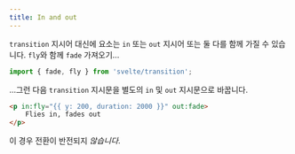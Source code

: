 ```yaml
---
title: In and out
---
```


`transition` 지시어 대신에 요소는 `in` 또는 `out` 지시어 또는 둘 다를 함께 가질 수 있습니다. `fly`와 함께 `fade` 가져오기...

```js
import { fade, fly } from 'svelte/transition';
```

...그런 다음 `transition` 지시문을 별도의 `in` 및 `out` 지시문으로 바꿉니다.

```html
<p in:fly="{{ y: 200, duration: 2000 }}" out:fade>
	Flies in, fades out
</p>
```

이 경우 전환이 반전되지 *않습니다*.
